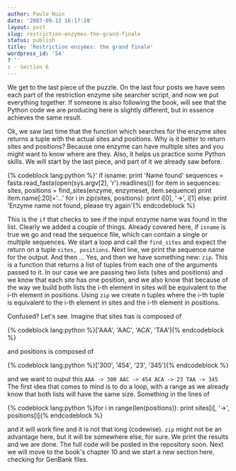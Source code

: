 ```yaml
---
author: Paulo Nuin
date: '2007-09-13 16:17:28'
layout: post
slug: restriction-enzymes-the-grand-finale
status: publish
title: 'Restriction enzymes: the grand finale'
wordpress_id: '54'
? ''
: - Section 6
---
```


We get to the last piece of the puzzle. On the last four posts we have
seen each part of the restriction enzyme site searcher script, and now
we put everything together. If someone is also following the book, will
see that the Python code we are producing here is slightly different,
but in essence achieves the same result. 


Ok, we saw last time that the
function which searches for the enzyme sites returns a tuple with the
actual sites and positions. Why is it better to return sites and
positions? Because one enzyme can have multiple sites and you might want
to know where are they. Also, it helps us practice some Python skills.
We will start by the last piece, and part of it we already saw before.

{% codeblock lang:python %}'
if isname: 
	print 'Name found'
	sequences = fasta.read_fasta(open(sys.argv[2], 'r').readlines()) 
	for item in sequences:
	 	sites, positions = find_sites(enzyme, enzymeset, item.sequence) 
		print item.name[:20]+'...' 
		for i in zip(sites, positions): 
			print i[0], '->', i[1] 
else: 
	print 'Enzyme name not found, please try again'{% endcodeblock %}

This is the `if` that checks to see if
the input enzyme name was found in the list. Clearly we added a couple
of things. Already covered here, if `isname` is true we go and read the
sequence file, which can contain a single or multiple sequences. We
start a loop and call the `find_sites` and expect the return on a tuple
`sites, positions`. Next line, we print the sequence name for the
output. And then ... Yes, and then we have something new: `zip`. This is
a function that returns a list of tuples from each one of the arguments
passed to it. In our case we are passing two lists (sites and positions)
and we know that each site has one position, and we also know that
because of the way we build both lists the i-th element in sites will be
equivalent to the i-th element in positions. Using `zip` we create n
tuples where the i-th tuple is equivalent to the i-th element in sites
and the i-th element in positions. 

Confused? Let's see. Imagine that sites has is composed of 

{% codeblock lang:python %}['AAA', 'AAC', 'ACA', 'TAA']{% endcodeblock %}

and positions is composed of 

{% codeblock lang:python %}['300', '454', '23', '345']{% endcodeblock %} 

and we want
to ouput this `AAA -> 300 AAC -> 454 ACA -> 23 TAA -> 345` The first
idea that comes to mind is to do a loop, with a range as we already know
that both lists will have the same size. Something in the lines of


{% codeblock lang:python %}for i in range(len(positions)): 
	print sites[i], '->', positions[i]{% endcodeblock %} 

and it will work fine and it
is not that long (codewise). `zip` might not be an advantage here, but
it will be somewhere else, for sure. We print the results and we are
done. The full code will be posted in the repository soon. Next we will
move to the book's chapter 10 and we start a new section here, checking
for GenBank files.
